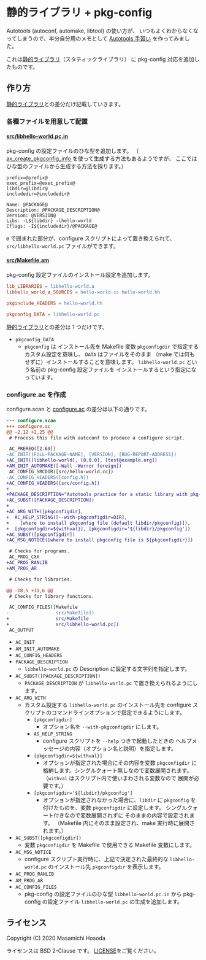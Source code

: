 # 静的ライブラリ + pkg-config

Autotools (autoconf, automake, libtool) の使い方が、
いつもよくわからなくなってしまうので、半分自分用のメモとして
[Autotools 手習い](https://github.com/trueroad/autotools-practice)
を作ってみました。

これは[静的ライブラリ](../static-lib/)（スタティックライブラリ）
に pkg-config 対応を追加したものです。

## 作り方

[静的ライブラリ](../static-lib/)との差分だけ記載していきます。

### 各種ファイルを用意して配置

#### [src/libhello-world.pc.in](./src/libhello-world.pc.in)

pkg-config の設定ファイルのひな型を追加します。
（
[ax_create_pkgconfig_info
](https://www.gnu.org/software/autoconf-archive/ax_create_pkgconfig_info.html)
を使って生成する方法もあるようですが、
ここではひな型のファイルから生成する方法を採ります。）

```
prefix=@prefix@
exec_prefix=@exec_prefix@
libdir=@libdir@
includedir=@includedir@

Name: @PACKAGE@
Description: @PACKAGE_DESCRIPTION@
Version: @VERSION@
Libs: -L${libdir} -lhello-world
Cflags: -I${includedir}/@PACKAGE@
```

`@` で囲まれた部分が、configure スクリプトによって置き換えられて、
`src/libhello-world.pc` ファイルができます。

#### [src/Makefile.am](./src/Makefile.am)

pkg-config 設定ファイルのインストール設定を追加します。

```Makefile
lib_LIBRARIES = libhello-world.a
libhello_world_a_SOURCES = hello-world.cc hello-world.hh

pkginclude_HEADERS = hello-world.hh

pkgconfig_DATA = libhello-world.pc
```

[静的ライブラリ](../static-lib/)との差分は 1 つだけです。

* `pkgconfig_DATA`
    * `pkgconfig` は インストール先を Makefile 変数 `pkgconfigdir` で指定する
      カスタム設定を意味し、 `DATA` はファイルをそのまま
      （make では何もせずに）インストールすることを意味します。
      `libhello-world.pc` という名前の pkg-config 設定ファイルを
      インストールするという指定になっています。

### configure.ac を作成

configure.scan と
[configure.ac](./configure.ac) の差分は以下の通りです。

```diff
--- configure.scan
+++ configure.ac
@@ -2,12 +2,25 @@
 # Process this file with autoconf to produce a configure script.

 AC_PREREQ([2.69])
-AC_INIT([FULL-PACKAGE-NAME], [VERSION], [BUG-REPORT-ADDRESS])
+AC_INIT([libhello-world], [0.0.0], [test@example.org])
+AM_INIT_AUTOMAKE([-Wall -Werror foreign])
 AC_CONFIG_SRCDIR([src/hello-world.cc])
-AC_CONFIG_HEADERS([config.h])
+AC_CONFIG_HEADERS([src/config.h])
+
+PACKAGE_DESCRIPTION="Autotools practice for a static library with pkg-config"
+AC_SUBST([PACKAGE_DESCRIPTION])
+
+AC_ARG_WITH([pkgconfigdir],
+  AC_HELP_STRING([--with-pkgconfigdir=DIR],
+    [where to install pkgconfig file (default libdir/pkgconfig)]),
+  [pkgconfigdir=${withval}], [pkgconfigdir='${libdir}/pkgconfig'])
+AC_SUBST([pkgconfigdir])
+AC_MSG_NOTICE([where to install pkgconfig file is ${pkgconfigdir}])

 # Checks for programs.
 AC_PROG_CXX
+AC_PROG_RANLIB
+AM_PROG_AR

 # Checks for libraries.

@@ -18,5 +31,6 @@
 # Checks for library functions.

 AC_CONFIG_FILES([Makefile
-                 src/Makefile])
+                 src/Makefile
+                 src/libhello-world.pc])
 AC_OUTPUT
```

* `AC_INIT`
* `AM_INIT_AUTOMAKE`
* `AC_CONFIG_HEADERS`
* `PACKAGE_DESCRIPTION`
    * `libhello-world.pc` の Description に設定する文字列を指定します。
* `AC_SUBST([PACKAGE_DESCRIPTION])`
    * `PACKAGE_DESCRIPTION` が `libhello-world.pc`
      で置き換えられるようにします。
* `AC_ARG_WITH`
    * カスタム設定する `libhello-world.pc` のインストール先を configure
      スクリプトのコマンドラインオプションで指定できるようにします。
        * `[pkgconfigdir]`
            * オプション名を `--with-pkgconfigdir` にします。
        * `AS_HELP_STRING`
            * configure スクリプトを `--help` つきで起動したときの
              ヘルプメッセージの内容（オプション名と説明）を指定します。
        * `[pkgconfigdir=${withval}]`
            * オプションが指定された場合にその内容を変数 `pkgconfigdir`
              に格納します。シングルクォート無しなので変数展開されます。
              （`withval` はスクリプト内で使いまわされる変数なので
              展開が必要です。）
        * `[pkgconfigdir='${libdir}/pkgconfig']`
            * オプションが指定されなかった場合に、`libdir`
              に `pkgconfig` を付けたものを、変数 `pkgconfigdir`
              に設定します。
              シングルクォート付きなので変数展開されずに
              そのままの内容で設定されます。
              （Makefile 内にそのまま設定され、make 実行時に展開されます。）
* `AC_SUBST([pkgconfigdir])`
    * 変数 `pkgconfigdir` を Makefile で使用できる Makefile 変数にします。
* `AC_MSG_NOTICE`
    * configure スクリプト実行時に、上記で決定された最終的な
      `libhello-world.pc` のインストール先 `pkgconfigdir` を表示します。
* `AC_PROG_RANLIB`
* `AM_PROG_AR`
* `AC_CONFIG_FILES`
    * pkg-config の設定ファイルのひな型 `libhello-world.pc.in` から
      pkg-config の設定ファイル `libhello-world.pc` の生成を追加します。

## ライセンス

Copyright (C) 2020 Masamichi Hosoda

ライセンスは BSD 2-Clause です。
[LICENSE](./LICENSE)をご覧ください。
